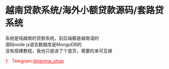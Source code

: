 # 越南贷款系统/海外小额贷款源码/套路贷系统

系统是纯越南的贷款系统，前后端都是越南语的<br>源码node js语言数据库是MongoDB的<br>没有搭建教程，我也只是进了个首页，需要的来可互换<br>




<p style="color: red;"><img src="https://cdn-icons-png.flaticon.com/512/2111/2111646.png" alt="Telegram Icon" style="width: 16px; vertical-align: middle; margin-right: 5px;">Telegram:<a href="https://t.me/tgymw_shop" style="color: red;">@tgymw_shop</a></p>
